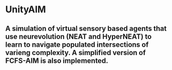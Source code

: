 # UnityAIM
##  A simulation of virtual sensory based agents that use neurevolution (NEAT and HyperNEAT) to learn to navigate populated intersections of varieng complexity. A simplified version of FCFS-AIM is also implemented.
